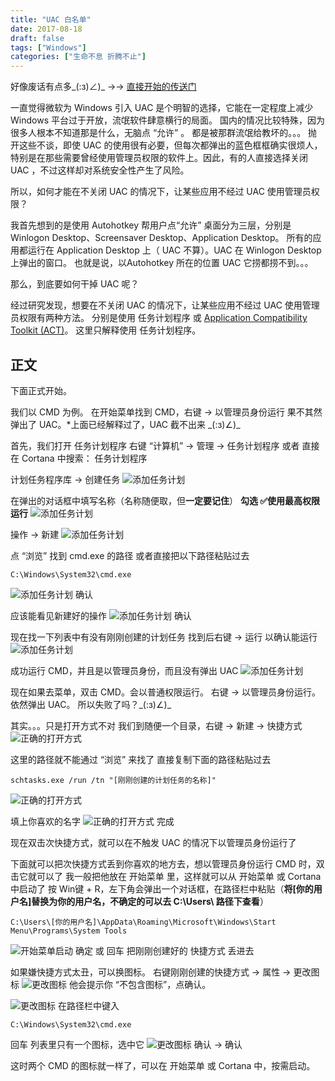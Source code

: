 ```yaml
---
title: "UAC 白名单"
date: 2017-08-18
draft: false
tags: ["Windows"]
categories: ["生命不息 折腾不止"]
---
```


好像废话有点多\_(:з)∠)\_ ->-> [直接开始的传送门](#Start)

一直觉得微软为 Windows 引入 UAC 是个明智的选择，它能在一定程度上减少 Windows 平台过于开放，流氓软件肆意横行的局面。
国内的情况比较特殊，因为很多人根本不知道那是什么，无脑点 “允许” 。
都是被那群流氓给教坏的。。。
抛开这些不谈，即使 UAC 的使用很有必要，但每次都弹出的蓝色框框确实很烦人，特别是在那些需要曾经使用管理员权限的软件上。因此，有的人直接选择关闭 UAC ，不过这样却对系统安全性产生了风险。

所以，如何才能在不关闭 UAC 的情况下，让某些应用不经过 UAC 使用管理员权限？

我首先想到的是使用 Autohotkey 帮用户点“允许”
桌面分为三层，分别是 Winlogon Desktop、Screensaver Desktop、Application Desktop。
所有的应用都运行在 Application Desktop 上（ UAC 不算）。UAC 在 Winlogon Desktop 上弹出的窗口。
也就是说，以Autohotkey 所在的位置 UAC 它捞都捞不到。。。

那么，到底要如何干掉 UAC 呢？

经过研究发现，想要在不关闭 UAC 的情况下，让某些应用不经过 UAC 使用管理员权限有两种方法。
分别是使用 任务计划程序 或 [Application Compatibility Toolkit (ACT)](<https://technet.microsoft.com/en-us/library/cc766242(v=ws.10).aspx>)。
这里只解释使用 任务计划程序。

<!-- more -->

## 正文

下面正式开始。

我们以 CMD 为例。
在开始菜单找到 CMD，右键 -> 以管理员身份运行
果不其然弹出了 UAC。\*上面已经解释过了，UAC 截不出来 \_(:з)∠)\_

首先，我们打开 任务计划程序
右键 “计算机” -> 管理 -> 任务计划程序
或者 直接在 Cortana 中搜索： 任务计划程序

计划任务程序库 -> 创建任务
![添加任务计划](https://mogeko.github.io/blog-images/r/001/RunCMDAdmin_1.png)

在弹出的对话框中填写名称（名称随便取，但**一定要记住**）
**勾选 ✅使用最高权限运行**
![添加任务计划](https://mogeko.github.io/blog-images/r/001/RunCMDAdmin_2.png)

操作 -> 新建
![添加任务计划](https://mogeko.github.io/blog-images/r/001/RunCMDAdmin_3.png)

点 “浏览” 找到 cmd.exe 的路径
或者直接把以下路径粘贴过去

```$:Shell
C:\Windows\System32\cmd.exe
```

![添加任务计划](https://mogeko.github.io/blog-images/r/001/RunCMDAdmin_4.png)
确认

应该能看见新建好的操作
![添加任务计划](https://mogeko.github.io/blog-images/r/001/RunCMDAdmin_5.png)
确认

现在找一下列表中有没有刚刚创建的计划任务
找到后右键 -> 运行 以确认能运行
![添加任务计划](https://mogeko.github.io/blog-images/r/001/RunCMDAdmin_6.png)

成功运行 CMD，并且是以管理员身份，而且没有弹出 UAC
![添加任务计划](https://mogeko.github.io/blog-images/r/001/RunCMDAdmin_7.png)

现在如果去菜单，双击 CMD。会以普通权限运行。
右键 -> 以管理员身份运行。依然弹出 UAC。
所以失败了吗？\_(:з)∠)\_

其实。。。只是打开方式不对
我们到随便一个目录，右键 -> 新建 -> 快捷方式
![正确的打开方式](https://mogeko.github.io/blog-images/r/001/Shortcut_1.png)

这里的路径就不能通过 “浏览” 来找了
直接复制下面的路径粘贴过去

```$:Shell
schtasks.exe /run /tn "[刚刚创建的计划任务的名称]"
```

![正确的打开方式](https://mogeko.github.io/blog-images/r/001/Shortcut_2.png)

填上你喜欢的名字
![正确的打开方式](https://mogeko.github.io/blog-images/r/001/Shortcut_3.png)
完成

现在双击次快捷方式，就可以在不触发 UAC 的情况下以管理员身份运行了

下面就可以把次快捷方式丢到你喜欢的地方去，想以管理员身份运行 CMD 时，双击它就可以了
我一般把他放在 开始菜单 里，这样就可以从 开始菜单 或 Cortana 中启动了
按 Win键 + R，左下角会弹出一个对话框，在路径栏中粘贴（**将[你的用户名]替换为你的用户名，不确定的可以去 C:\Users\ 路径下查看**）

```$:Shell
C:\Users\[你的用户名]\AppData\Roaming\Microsoft\Windows\Start Menu\Programs\System Tools
```

![开始菜单启动](https://mogeko.github.io/blog-images/r/001/MoveStartMenu.png)
确定 或 回车
把刚刚创建好的 快捷方式 丢进去

如果嫌快捷方式太丑，可以换图标。
右键刚刚创建的快捷方式 -> 属性 -> 更改图标
![更改图标](https://mogeko.github.io/blog-images/r/001/ReIcon_1.png)
他会提示你 “不包含图标”，点确认。

![更改图标](https://mogeko.github.io/blog-images/r/001/ReIcon_2.png)
在路径栏中键入

```$:Shell
C:\Windows\System32\cmd.exe
```

回车 列表里只有一个图标，选中它
![更改图标](https://mogeko.github.io/blog-images/r/001/ReIcon_3.png)
确认 -> 确认

这时两个 CMD 的图标就一样了，可以在 开始菜单 或 Cortana 中，按需启动。
